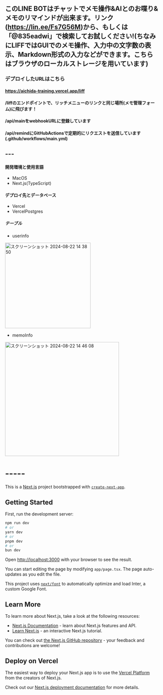 ## このLINE BOTはチャットでメモ操作&AIとのお喋り&メモのリマインドが出来ます。リンク(https://lin.ee/Fs7G56M)から、もしくは「@835eadwi」で検索してお試しください!(ちなみにLIFFではGUIでのメモ操作、入力中の文字数の表示、Markdown形式の入力などができます。こちらはブラウザのローカルストレージを用いています)

### デプロイしたURLはこちら
#### https://aichida-training.vercel.app/liff
#### /liffのエンドポイントで、リッチメニューのリンクと同じ場所(メモ管理フォーム)に飛びます！
#### /api/mainをwebhookURLに登録しています
#### /api/remindにGitHubActionsで定期的にリクエストを送信しています(.github/workflows/main.yml)

## ---

#### 開発環境と使用言語
- MacOS
- Next.js(TypeScript)
#### デプロイ先とデータベース
- Vercel
- VercelPostgres
##### テーブル
- userinfo
<img width="280" alt="スクリーンショット 2024-08-22 14 38 50" src="https://github.com/user-attachments/assets/22967460-2cac-461a-b2e4-188b40d570e0">

- memoInfo
<img width="373" alt="スクリーンショット 2024-08-22 14 46 08" src="https://github.com/user-attachments/assets/1c8ec918-e190-49dc-873e-41c72a28e933">

# -----

This is a [Next.js](https://nextjs.org/) project bootstrapped with [`create-next-app`](https://github.com/vercel/next.js/tree/canary/packages/create-next-app).

## Getting Started

First, run the development server:

```bash
npm run dev
# or
yarn dev
# or
pnpm dev
# or
bun dev
```

Open [http://localhost:3000](http://localhost:3000) with your browser to see the result.

You can start editing the page by modifying `app/page.tsx`. The page auto-updates as you edit the file.

This project uses [`next/font`](https://nextjs.org/docs/basic-features/font-optimization) to automatically optimize and load Inter, a custom Google Font.

## Learn More

To learn more about Next.js, take a look at the following resources:

- [Next.js Documentation](https://nextjs.org/docs) - learn about Next.js features and API.
- [Learn Next.js](https://nextjs.org/learn) - an interactive Next.js tutorial.

You can check out [the Next.js GitHub repository](https://github.com/vercel/next.js/) - your feedback and contributions are welcome!

## Deploy on Vercel

The easiest way to deploy your Next.js app is to use the [Vercel Platform](https://vercel.com/new?utm_medium=default-template&filter=next.js&utm_source=create-next-app&utm_campaign=create-next-app-readme) from the creators of Next.js.

Check out our [Next.js deployment documentation](https://nextjs.org/docs/deployment) for more details.